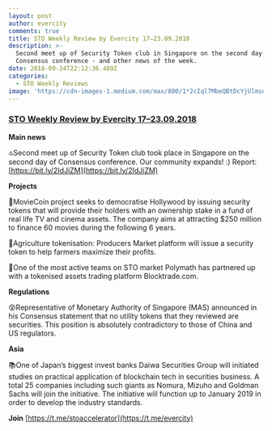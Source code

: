 ```yaml
---
layout: post
author: evercity
comments: true
title: STO Weekly Review by Evercity 17–23.09.2018
description: >-
  Second meet up of Security Token club in Singapore on the second day of
  Consensus conference - and other news of the week. 
date: 2018-09-24T22:12:36.489Z
categories:
  - STO Weekly Reviews
image: 'https://cdn-images-1.medium.com/max/800/1*2cIql7MbeQBtDcYjUlmsog.png'
---
```


### [STO Weekly Review by Evercity 17–23.09.2018](https://medium.com/evercity-blog/sto-weekly-review-by-evercity-03-09-09-2018-d3d5740e403a?source=collection_detail----15f6543a3084-----2---------------------)


**Main news**

🔝Second meet up of Security Token club took place in Singapore on the second day of Consensus conference. Our community expands! :) Report: [https://bit.ly/2IdJiZM](https://bit.ly/2IdJiZM)

**Projects**

🎥MovieCoin project seeks to democratise Hollywood by issuing security tokens that will provide their holders with an ownership stake in a fund of real life TV and cinema assets. The company aims at attracting $250 million to finance 60 movies during the following 6 years.

🥗Agriculture tokenisation: Producers Market platform will issue a security token to help farmers maximize their profits.

🤝One of the most active teams on STO market Polymath has partnered up with a tokenised assets trading platform Blocktrade.com.

**Regulations**

😵Representative of Monetary Authority of Singapore (MAS) announced in his Consensus statement that no utility tokens that they reviewed are securities. This position is absolutely contradictory to those of China and US regulators.

**Asia**

📚One of Japan’s biggest invest banks Daiwa Securities Group will initiated studies on practical application of blockchain tech in securities business. A total 25 companies including such giants as Nomura, Mizuho and Goldman Sachs will join the initiative. The initiative will function up to January 2019 in order to develop the industry standards.

**Join** [https://t.me/stoaccelerator](https://t.me/evercity)
